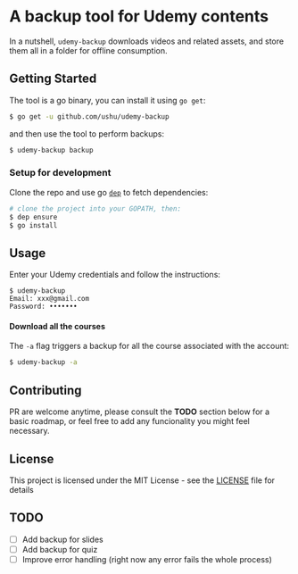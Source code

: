 # A backup tool for Udemy contents

In a nutshell, `udemy-backup` downloads videos and related assets, and store them all in a folder for offline consumption.

## Getting Started

The tool is a go binary, you can install it using `go get`:

```sh
$ go get -u github.com/ushu/udemy-backup
```

and then use the tool to perform backups:

```sh
$ udemy-backup backup
```

### Setup for development

Clone the repo and use go [`dep`](https://github.com/golang/dep) to fetch dependencies:

```sh
# clone the project into your GOPATH, then:
$ dep ensure
$ go install
```

## Usage

Enter your Udemy credentials and follow the instructions:

```
$ udemy-backup 
Email: xxx@gmail.com
Password: •••••••
```

#### Download all the courses

The `-a` flag triggers a backup for all the course associated with the account:

```sh
$ udemy-backup -a
```

## Contributing

PR are welcome anytime, please consult the **TODO** section below for a basic roadmap, or feel free to add any funcionality you might feel necessary.

## License

This project is licensed under the MIT License - see the [LICENSE](LICENSE) file for details

## TODO

* [ ] Add backup for slides
* [ ] Add backup for quiz
* [ ] Improve error handling (right now any error fails the whole process)
